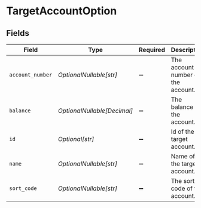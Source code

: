 # TargetAccountOption


## Fields

| Field                              | Type                               | Required                           | Description                        |
| ---------------------------------- | ---------------------------------- | ---------------------------------- | ---------------------------------- |
| `account_number`                   | *OptionalNullable[str]*            | :heavy_minus_sign:                 | The account number of the account. |
| `balance`                          | *OptionalNullable[Decimal]*        | :heavy_minus_sign:                 | The balance of the account.        |
| `id`                               | *Optional[str]*                    | :heavy_minus_sign:                 | Id of the target account.          |
| `name`                             | *OptionalNullable[str]*            | :heavy_minus_sign:                 | Name of the target account.        |
| `sort_code`                        | *OptionalNullable[str]*            | :heavy_minus_sign:                 | The sort code of the account.      |